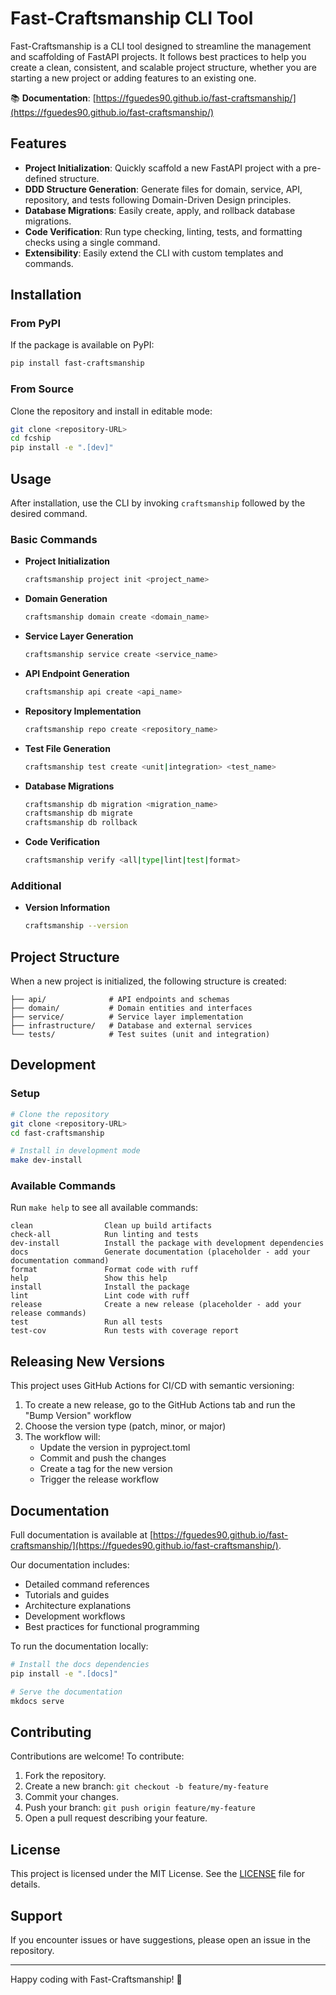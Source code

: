 # Fast-Craftsmanship CLI Tool

Fast-Craftsmanship is a CLI tool designed to streamline the management and scaffolding of FastAPI projects. It follows best practices to help you create a clean, consistent, and scalable project structure, whether you are starting a new project or adding features to an existing one.

📚 **Documentation**: [https://fguedes90.github.io/fast-craftsmanship/](https://fguedes90.github.io/fast-craftsmanship/)

## Features

- **Project Initialization**: Quickly scaffold a new FastAPI project with a pre-defined structure.
- **DDD Structure Generation**: Generate files for domain, service, API, repository, and tests following Domain-Driven Design principles.
- **Database Migrations**: Easily create, apply, and rollback database migrations.
- **Code Verification**: Run type checking, linting, tests, and formatting checks using a single command.
- **Extensibility**: Easily extend the CLI with custom templates and commands.

## Installation

### From PyPI

If the package is available on PyPI:

```bash
pip install fast-craftsmanship
```

### From Source

Clone the repository and install in editable mode:

```bash
git clone <repository-URL>
cd fcship
pip install -e ".[dev]"
```

## Usage

After installation, use the CLI by invoking `craftsmanship` followed by the desired command.

### Basic Commands

- **Project Initialization**
  ```bash
  craftsmanship project init <project_name>
  ```

- **Domain Generation**
  ```bash
  craftsmanship domain create <domain_name>
  ```

- **Service Layer Generation**
  ```bash
  craftsmanship service create <service_name>
  ```

- **API Endpoint Generation**
  ```bash
  craftsmanship api create <api_name>
  ```

- **Repository Implementation**
  ```bash
  craftsmanship repo create <repository_name>
  ```

- **Test File Generation**
  ```bash
  craftsmanship test create <unit|integration> <test_name>
  ```

- **Database Migrations**
  ```bash
  craftsmanship db migration <migration_name>
  craftsmanship db migrate
  craftsmanship db rollback
  ```

- **Code Verification**
  ```bash
  craftsmanship verify <all|type|lint|test|format>
  ```

### Additional

- **Version Information**
  ```bash
  craftsmanship --version
  ```

## Project Structure

When a new project is initialized, the following structure is created:

```
├── api/              # API endpoints and schemas
├── domain/           # Domain entities and interfaces
├── service/          # Service layer implementation
├── infrastructure/   # Database and external services
└── tests/            # Test suites (unit and integration)
```

## Development

### Setup

```bash
# Clone the repository
git clone <repository-URL>
cd fast-craftsmanship

# Install in development mode
make dev-install
```

### Available Commands

Run `make help` to see all available commands:

```
clean                Clean up build artifacts
check-all            Run linting and tests
dev-install          Install the package with development dependencies
docs                 Generate documentation (placeholder - add your documentation command)
format               Format code with ruff
help                 Show this help
install              Install the package
lint                 Lint code with ruff
release              Create a new release (placeholder - add your release commands)
test                 Run all tests
test-cov             Run tests with coverage report
```

## Releasing New Versions

This project uses GitHub Actions for CI/CD with semantic versioning:

1. To create a new release, go to the GitHub Actions tab and run the "Bump Version" workflow
2. Choose the version type (patch, minor, or major)
3. The workflow will:
   - Update the version in pyproject.toml
   - Commit and push the changes
   - Create a tag for the new version
   - Trigger the release workflow

## Documentation

Full documentation is available at [https://fguedes90.github.io/fast-craftsmanship/](https://fguedes90.github.io/fast-craftsmanship/).

Our documentation includes:
- Detailed command references
- Tutorials and guides
- Architecture explanations
- Development workflows
- Best practices for functional programming

To run the documentation locally:

```bash
# Install the docs dependencies
pip install -e ".[docs]"

# Serve the documentation
mkdocs serve
```

## Contributing

Contributions are welcome! To contribute:

1. Fork the repository.
2. Create a new branch: `git checkout -b feature/my-feature`
3. Commit your changes.
4. Push your branch: `git push origin feature/my-feature`
5. Open a pull request describing your feature.

## License

This project is licensed under the MIT License. See the [LICENSE](LICENSE) file for details.

## Support

If you encounter issues or have suggestions, please open an issue in the repository.

---

Happy coding with Fast-Craftsmanship! 🚀
